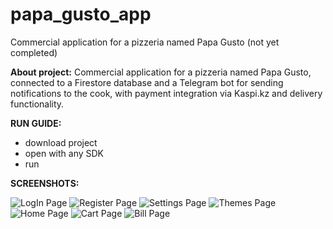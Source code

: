 # papa_gusto_app

Commercial application for a pizzeria named Papa Gusto (not yet completed)

**About project:** Commercial application for a pizzeria named Papa Gusto, connected to a Firestore database and a Telegram bot for sending notifications to the cook, with payment integration via Kaspi.kz and delivery functionality.

**RUN GUIDE:** 

* download project
* open with any SDK
* run

**SCREENSHOTS:** 

![LogIn Page](screenshots/Login.png)
![Register Page](screenshots/Register.png)
![Settings Page](screenshots/Settings.png)
![Themes Page](screenshots/Theme.png)
![Home Page](screenshots/Home.png)
![Cart Page](screenshots/Cart.png)
![Bill Page](screenshots/Checkout.png)
